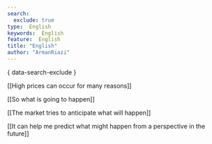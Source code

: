 ```yaml
---
search:
  exclude: true
type:  English
keywords:  English
feature:  English
title: "English"
author: "ArmanRiazi"
---
```

{ data-search-exclude }

[[High prices can occur for many reasons]]

[[So what is going to happen]]

[[The market tries to anticipate what will happen]]

[[It can help me predict what might happen from a perspective in the future]]